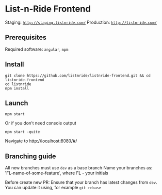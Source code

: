 List-n-Ride Frontend
===============

Staging: [`http://staging.listnride.com/`](http://staging.listnride.com/)
Production: [`http://listnride.com/`](http://listnride.com/)

Prerequisites
-------------
Required software: `angular`, `npm`

Install
-----------------
```
git clone https://github.com/listnride/listnride-frontend.git && cd listnride-frontend
cd listnride
npm install
```

Launch
------------
```
npm start
```
Or if you don't need console output
```
npm start -quite
```
Navigate to [http://localhost:8080/#/](http://localhost:8080/#/)


Branching guide
------------- 
All new branches must use `dev` as a base branch
Name your branches as: 'FL-name-of-some-feature', where FL - your initials

Before create new PR: 
Ensure that your branch has latest changes from `dev`. You can update it using, for example `git rebase`
